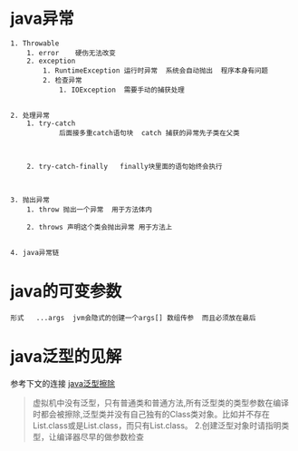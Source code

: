 # java异常
	1. Throwable
		1. error    硬伤无法改变
		2. exception  
			1. RuntimeException 运行时异常  系统会自动抛出  程序本身有问题
			2. 检查异常 
				1. IOException  需要手动的捕获处理


	2. 处理异常
		1. try-catch 
		       	后面接多重catch语句块  catch 捕获的异常先子类在父类
				
				
				
		2. try-catch-finally   finally块里面的语句始终会执行



	3. 抛出异常
		1. throw 抛出一个异常  用于方法体内

		2. throws 声明这个类会抛出异常 用于方法上


	4. java异常链


# java的可变参数 
	形式   ...args  jvm会隐式的创建一个args[] 数组传参  而且必须放在最后


# java泛型的见解
参考下文的连接 [java泛型擦除](http://www.hollischuang.com/archives/226 "java泛型擦除")

>虚拟机中没有泛型，只有普通类和普通方法,所有泛型类的类型参数在编译时都会被擦除,泛型类并没有自己独有的Class类对象。比如并不存在List<String>.class或是List<Integer>.class，而只有List.class。 2.创建泛型对象时请指明类型，让编译器尽早的做参数检查